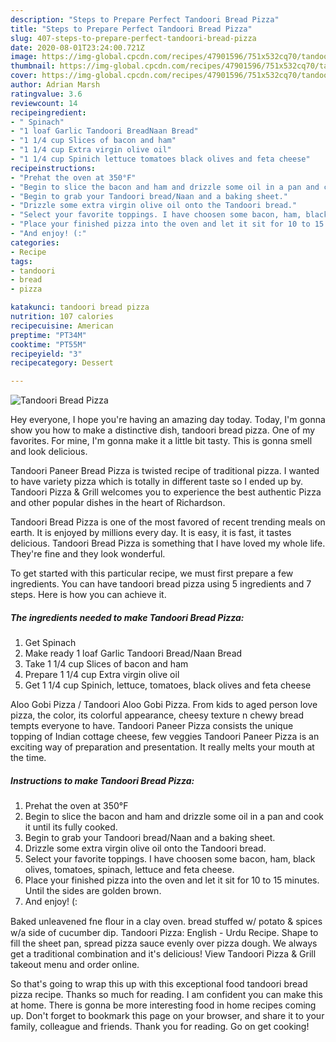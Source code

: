 ```yaml
---
description: "Steps to Prepare Perfect Tandoori Bread Pizza"
title: "Steps to Prepare Perfect Tandoori Bread Pizza"
slug: 407-steps-to-prepare-perfect-tandoori-bread-pizza
date: 2020-08-01T23:24:00.721Z
image: https://img-global.cpcdn.com/recipes/47901596/751x532cq70/tandoori-bread-pizza-recipe-main-photo.jpg
thumbnail: https://img-global.cpcdn.com/recipes/47901596/751x532cq70/tandoori-bread-pizza-recipe-main-photo.jpg
cover: https://img-global.cpcdn.com/recipes/47901596/751x532cq70/tandoori-bread-pizza-recipe-main-photo.jpg
author: Adrian Marsh
ratingvalue: 3.6
reviewcount: 14
recipeingredient:
- " Spinach"
- "1 loaf Garlic Tandoori BreadNaan Bread"
- "1 1/4 cup Slices of bacon and ham"
- "1 1/4 cup Extra virgin olive oil"
- "1 1/4 cup Spinich lettuce tomatoes black olives and feta cheese"
recipeinstructions:
- "Prehat the oven at 350°F"
- "Begin to slice the bacon and ham and drizzle some oil in a pan and cook it until its fully cooked."
- "Begin to grab your Tandoori bread/Naan and a baking sheet."
- "Drizzle some extra virgin olive oil onto the Tandoori bread."
- "Select your favorite toppings. I have choosen some bacon, ham, black olives, tomatoes, spinach, lettuce and feta cheese."
- "Place your finished pizza into the oven and let it sit for 10 to 15 minutes. Until the sides are golden brown."
- "And enjoy! (:"
categories:
- Recipe
tags:
- tandoori
- bread
- pizza

katakunci: tandoori bread pizza 
nutrition: 107 calories
recipecuisine: American
preptime: "PT34M"
cooktime: "PT55M"
recipeyield: "3"
recipecategory: Dessert

---
```



![Tandoori Bread Pizza](https://img-global.cpcdn.com/recipes/47901596/751x532cq70/tandoori-bread-pizza-recipe-main-photo.jpg)

Hey everyone, I hope you're having an amazing day today. Today, I'm gonna show you how to make a distinctive dish, tandoori bread pizza. One of my favorites. For mine, I'm gonna make it a little bit tasty. This is gonna smell and look delicious.

Tandoori Paneer Bread Pizza is twisted recipe of traditional pizza. I wanted to have variety pizza which is totally in different taste so I ended up by. Tandoori Pizza &amp; Grill welcomes you to experience the best authentic Pizza and other popular dishes in the heart of Richardson.

Tandoori Bread Pizza is one of the most favored of recent trending meals on earth. It is enjoyed by millions every day. It is easy, it is fast, it tastes delicious. Tandoori Bread Pizza is something that I have loved my whole life. They're fine and they look wonderful.


To get started with this particular recipe, we must first prepare a few ingredients. You can have tandoori bread pizza using 5 ingredients and 7 steps. Here is how you can achieve it.

<!--inarticleads1-->

##### The ingredients needed to make Tandoori Bread Pizza:

1. Get  Spinach
1. Make ready 1 loaf Garlic Tandoori Bread/Naan Bread
1. Take 1 1/4 cup Slices of bacon and ham
1. Prepare 1 1/4 cup Extra virgin olive oil
1. Get 1 1/4 cup Spinich, lettuce, tomatoes, black olives and feta cheese


Aloo Gobi Pizza / Tandoori Aloo Gobi Pizza. From kids to aged person love pizza, the color, its colorful appearance, cheesy texture n chewy bread tempts everyone to have. Tandoori Paneer Pizza consists the unique topping of Indian cottage cheese, few veggies Tandoori Paneer Pizza is an exciting way of preparation and presentation. It really melts your mouth at the time. 

<!--inarticleads2-->

##### Instructions to make Tandoori Bread Pizza:

1. Prehat the oven at 350°F
1. Begin to slice the bacon and ham and drizzle some oil in a pan and cook it until its fully cooked.
1. Begin to grab your Tandoori bread/Naan and a baking sheet.
1. Drizzle some extra virgin olive oil onto the Tandoori bread.
1. Select your favorite toppings. I have choosen some bacon, ham, black olives, tomatoes, spinach, lettuce and feta cheese.
1. Place your finished pizza into the oven and let it sit for 10 to 15 minutes. Until the sides are golden brown.
1. And enjoy! (:


Baked unleavened fne ﬂour in a clay oven. bread stuffed w/ potato &amp; spices w/a side of cucumber dip. Tandoori Pizza: English - Urdu Recipe. Shape to fill the sheet pan, spread pizza sauce evenly over pizza dough. We always get a traditional combination and it&#39;s delicious! View Tandoori Pizza &amp; Grill takeout menu and order online. 

So that's going to wrap this up with this exceptional food tandoori bread pizza recipe. Thanks so much for reading. I am confident you can make this at home. There is gonna be more interesting food in home recipes coming up. Don't forget to bookmark this page on your browser, and share it to your family, colleague and friends. Thank you for reading. Go on get cooking!
